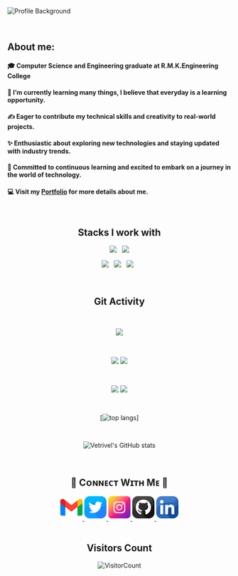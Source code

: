 ![Profile Background](https://github.com/user-attachments/assets/473f3d9c-cbc8-4d61-a574-f1a79eccbed9)


<br>

## About me:
 <h4> 🎓 Computer Science and Engineering graduate at R.M.K.Engineering College </h4>
 <h4> 🌱 I’m currently learning many things, I believe that everyday is a learning opportunity. </h4>
 <h4> ✍️ Eager to contribute my technical skills and creativity to real-world projects.</h4> 
 <h4> ✨ Enthusiastic about exploring new technologies and staying updated with industry trends.</h4>
 <h4> 💭 Committed to continuous learning and excited to embark on a journey in the world of technology. </h4>
 
 <h4> 
  
  💻 Visit my [Portfolio](https://vetrivel07.github.io/vetrivel-m-portfolio/) for more details about me.
 
 </h4>
<br>
  <div>
   
<h2 align="center"> Stacks I work with </h2>

<p  align="center">
<img src="https://img.shields.io/badge/HTML5-E34F26?style=for-the-badge&logo=html5&logoColor=white" height="25"/>
  &nbsp;
<img src="https://img.shields.io/badge/CSS3-1572B6?style=for-the-badge&logo=css3&logoColor=white" height="25"/>  
 </p>
 <p  align="center">
<img src="https://img.shields.io/badge/JavaScript-323330?style=for-the-badge&logo=javascript&logoColor=F7DF1E" height="25"/>
  &nbsp;
<img src="https://img.shields.io/badge/Python-3776AB?style=for-the-badge&logo=python&logoColor=white" height="25"/>
  &nbsp;
<img src="https://img.shields.io/badge/Java-ED8B00?style=for-the-badge&logo=java&logoColor=white" height="25"/>  
  &nbsp;

  &nbsp;
 </p> </p>

<h2 align="center">Git Activity </h2>
 
<div align="center" width=100%>

<br/>

<div align="center">
  
![](https://github-profile-summary-cards.vercel.app/api/cards/profile-details?username=Vetrivel07&theme=github_dark)
  
<br/>

![](https://github-profile-summary-cards.vercel.app/api/cards/most-commit-language?username=Vetrivel07&theme=github_dark)
![](https://github-profile-summary-cards.vercel.app/api/cards/stats?username=Vetrivel07&theme=github_dark)
  
<br/>

![](https://github-profile-summary-cards.vercel.app/api/cards/repos-per-language?username=Vetrivel07&theme=github_dark)
![](https://github-profile-summary-cards.vercel.app/api/cards/productive-time?username=Vetrivel07&theme=github_dark)
  
<br/>

[![top langs](https://github-readme-stats.vercel.app/api/top-langs/?username=Vetrivel07&layout=compact&theme=radical)]
  
<br/>

![Vetrivel's GitHub stats](https://github-readme-stats.vercel.app/api?username=Vetrivel07&show_icons=true&theme=radical)
  
<br/>
  
</div>

<!--Contact Section--> 

<h2 align="center">🤝 Cᴏɴɴᴇᴄᴛ Wɪᴛʜ Mᴇ 🤝 </h2>
<div align="center">
  
<a href="mailto:vetrim2003@gmail.com" target="_blank">
<img src="./gmail.png" width=50 height=50 alt="vetrim2003@gmail.com" style="margin-bottom: 5px;" />
</a>

<a href="https://twitter.com/irtev_m_07" target="_blank">
<img src="./twitter.png" width=50 height=50 alt="irtev_m_07" style="margin-bottom: 5px;" />
</a>

<a href="https://www.instagram.com/irtev_m_07" target="_blank">
<img src="./instagram.png" width=50 height=50 alt="irtev_m_07" style="margin-bottom: 5px;" />
</a>

<a href="https://github.com/Vetrivel07" target="_blank">
<img src="./github.png" width=50 height=50 alt="Vetrivel07" style="margin-bottom: 5px;" />
</a>

<a href="https://www.linkedin.com/in/vetrivel-maheswaran/" target="_blank">
<img src="./linkedin.png" width=50 height=50 alt="Vetrivel-maheswaran" style="margin-bottom: 5px;" />
</a>
</div>
<br/>

<h2 align="center">Visitors Count </h2>

![VisitorCount](https://profile-counter.glitch.me/{Vetrivel07}/count.svg) </div>


